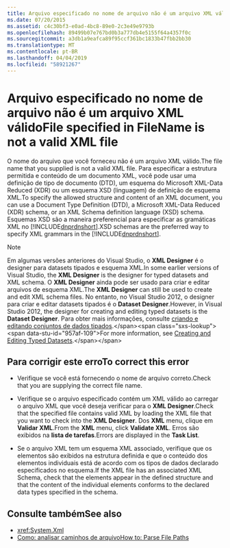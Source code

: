 ```yaml
---
title: Arquivo especificado no nome de arquivo não é um arquivo XML válido
ms.date: 07/20/2015
ms.assetid: c4c30bf3-e0ad-4bc8-89e0-2c3e49e9793b
ms.openlocfilehash: 89499b07e767bd0b3a777db4e5155f64a4357f0c
ms.sourcegitcommit: a3db1a9eafca89f95ccf361bc1833b47fbb2bb30
ms.translationtype: MT
ms.contentlocale: pt-BR
ms.lasthandoff: 04/04/2019
ms.locfileid: "58921267"
---
```

# <a name="file-specified-in-filename-is-not-a-valid-xml-file"></a><span data-ttu-id="957af-102">Arquivo especificado no nome de arquivo não é um arquivo XML válido</span><span class="sxs-lookup"><span data-stu-id="957af-102">File specified in FileName is not a valid XML file</span></span>

<span data-ttu-id="957af-103">O nome do arquivo que você forneceu não é um arquivo XML válido.</span><span class="sxs-lookup"><span data-stu-id="957af-103">The file name that you supplied is not a valid XML file.</span></span> <span data-ttu-id="957af-104">Para especificar a estrutura permitida e conteúdo de um documento XML, você pode usar uma definição de tipo de documento (DTD), um esquema do Microsoft XML-Data Reduced (XDR) ou um esquema XSD (linguagem) de definição de esquema XML.</span><span class="sxs-lookup"><span data-stu-id="957af-104">To specify the allowed structure and content of an XML document, you can use a Document Type Definition (DTD), a Microsoft XML-Data Reduced (XDR) schema, or an XML Schema definition language (XSD) schema.</span></span> <span data-ttu-id="957af-105">Esquemas XSD são a maneira preferencial para especificar as gramáticas XML no [!INCLUDE[dnprdnshort](~/includes/dnprdnshort-md.md)].</span><span class="sxs-lookup"><span data-stu-id="957af-105">XSD schemas are the preferred way to specify XML grammars in the [!INCLUDE[dnprdnshort](~/includes/dnprdnshort-md.md)].</span></span>

> [!NOTE]
> <span data-ttu-id="957af-106">Em algumas versões anteriores do Visual Studio, o **XML Designer** é o designer para datasets tipados e esquema XML.</span><span class="sxs-lookup"><span data-stu-id="957af-106">In some earlier versions of Visual Studio, the **XML Designer** is the designer for typed datasets and XML schema.</span></span> <span data-ttu-id="957af-107">O **XML Designer** ainda pode ser usado para criar e editar arquivos de esquema XML.</span><span class="sxs-lookup"><span data-stu-id="957af-107">The **XML Designer** can still be used to create and edit XML schema files.</span></span> <span data-ttu-id="957af-108">No entanto, no Visual Studio 2012, o designer para criar e editar datasets tipados é o **Dataset Designer**.</span><span class="sxs-lookup"><span data-stu-id="957af-108">However, in Visual Studio 2012, the designer for creating and editing typed datasets is the **Dataset Designer**.</span></span> <span data-ttu-id="957af-109">Para obter mais informações, consulte [criando e editando conjuntos de dados tipados](https://docs.microsoft.com/previous-versions/visualstudio/visual-studio-2013/314t4see(v=vs.120)).</span><span class="sxs-lookup"><span data-stu-id="957af-109">For more information, see [Creating and Editing Typed Datasets](https://docs.microsoft.com/previous-versions/visualstudio/visual-studio-2013/314t4see(v=vs.120)).</span></span>

## <a name="to-correct-this-error"></a><span data-ttu-id="957af-110">Para corrigir este erro</span><span class="sxs-lookup"><span data-stu-id="957af-110">To correct this error</span></span>

- <span data-ttu-id="957af-111">Verifique se você está fornecendo o nome de arquivo correto.</span><span class="sxs-lookup"><span data-stu-id="957af-111">Check that you are supplying the correct file name.</span></span>

- <span data-ttu-id="957af-112">Verifique se o arquivo especificado contém um XML válido ao carregar o arquivo XML que você deseja verificar para o **XML Designer**.</span><span class="sxs-lookup"><span data-stu-id="957af-112">Check that the specified file contains valid XML by loading the XML file that you want to check into the **XML Designer**.</span></span> <span data-ttu-id="957af-113">Dos **XML** menu, clique em **Validar XML**.</span><span class="sxs-lookup"><span data-stu-id="957af-113">From the **XML** menu, click **Validate XML**.</span></span> <span data-ttu-id="957af-114">Erros são exibidos na **lista de tarefas**.</span><span class="sxs-lookup"><span data-stu-id="957af-114">Errors are displayed in the **Task List**.</span></span>

- <span data-ttu-id="957af-115">Se o arquivo XML tem um esquema XML associado, verifique que os elementos são exibidos na estrutura definida e que o conteúdo dos elementos individuais está de acordo com os tipos de dados declarado especificados no esquema.</span><span class="sxs-lookup"><span data-stu-id="957af-115">If the XML file has an associated XML Schema, check that the elements appear in the defined structure and that the content of the individual elements conforms to the declared data types specified in the schema.</span></span>

## <a name="see-also"></a><span data-ttu-id="957af-116">Consulte também</span><span class="sxs-lookup"><span data-stu-id="957af-116">See also</span></span>

- <xref:System.Xml>
- [<span data-ttu-id="957af-117">Como: analisar caminhos de arquivo</span><span class="sxs-lookup"><span data-stu-id="957af-117">How to: Parse File Paths</span></span>](../../visual-basic/developing-apps/programming/drives-directories-files/how-to-parse-file-paths.md)